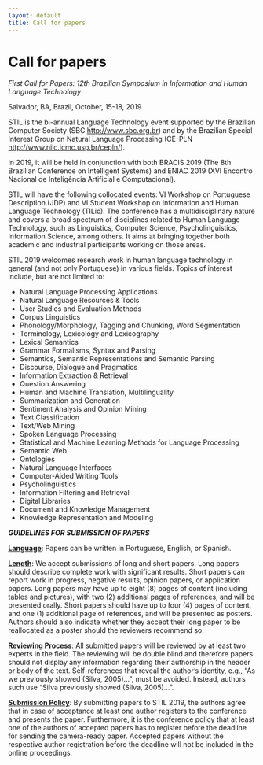 ```yaml
---
layout: default
title: Call for papers
---
```


# Call for papers

_First Call for Papers: 12th Brazilian Symposium in Information and Human Language Technology_

Salvador, BA, Brazil, October, 15-18, 2019

STIL is the bi-annual Language Technology event supported by the
Brazilian Computer Society (SBC http://www.sbc.org.br) and by the
Brazilian Special Interest Group on Natural Language Processing
(CE-PLN http://www.nilc.icmc.usp.br/cepln/).

In 2019, it will be held in conjunction with both BRACIS 2019 (The 8th
Brazilian Conference on Intelligent Systems) and ENIAC 2019 (XVI
Encontro Nacional de Inteligência Artificial e Computacional).

STIL will have the following collocated events: VI Workshop on
Portuguese Description (JDP) and VI Student Workshop on Information
and Human Language Technology (TILic).  The conference has a
multidisciplinary nature and covers a broad spectrum of disciplines
related to Human Language Technology, such as Linguistics, Computer
Science, Psycholinguistics, Information Science, among others. It aims
at bringing together both academic and industrial participants working
on those areas.

STIL 2019 welcomes research work in human language technology in
general (and not only Portuguese) in various fields. Topics of
interest include, but are not limited to:


- Natural Language Processing Applications
- Natural Language Resources & Tools
- User Studies and Evaluation Methods
- Corpus Linguistics
- Phonology/Morphology, Tagging and Chunking, Word Segmentation
- Terminology, Lexicology and Lexicography
- Lexical Semantics
- Grammar Formalisms, Syntax and Parsing
- Semantics, Semantic Representations and Semantic Parsing
- Discourse, Dialogue and Pragmatics
- Information Extraction & Retrieval
- Question Answering
- Human and Machine Translation, Multilinguality
- Summarization and Generation
- Sentiment Analysis and Opinion Mining
- Text Classification
- Text/Web Mining
- Spoken Language Processing
- Statistical and Machine Learning Methods for Language Processing
- Semantic Web
- Ontologies
- Natural Language Interfaces
- Computer-Aided Writing Tools
- Psycholinguistics
- Information Filtering and Retrieval
- Digital Libraries
- Document and Knowledge Management
- Knowledge Representation and Modeling



_**GUIDELINES FOR SUBMISSION OF PAPERS**_

<b><u>Language</u></b>: Papers can be written in Portuguese, English, or
 Spanish.


<b><u>Length</u></b>: We accept submissions of long and short
papers. Long papers should describe complete work with significant
results. Short papers can report work in progress, negative results,
opinion papers, or application papers. Long papers may have up to
eight (8) pages of content (including tables and pictures), with two
(2) additional pages of references, and will be presented
orally. Short papers should have up to four (4) pages of content, and
one (1) additional page of references, and will be presented as
posters. Authors should also indicate whether they accept their long
paper to be reallocated as a poster should the reviewers recommend so.


<b><u>Reviewing Process</u></b>: All submitted papers will be reviewed
by at least two experts in the field. The reviewing will be double
blind and therefore papers should not display any information
regarding their authorship in the header or body of the
text. Self-references that reveal the author’s identity, e.g., “As we
previously showed (Silva, 2005)…”, must be avoided. Instead, authors
such use “Silva previously showed (Silva, 2005)…”.

<b><u>Submission Policy</u></b>: By submitting papers to STIL 2019,
the authors agree that in case of acceptance at least one author
registers to the conference and presents the paper. Furthermore, it is
the conference policy that at least one of the authors of accepted
papers has to register before the deadline for sending the
camera-ready paper. Accepted papers without the respective author
registration before the deadline will not be included in the online
proceedings.
